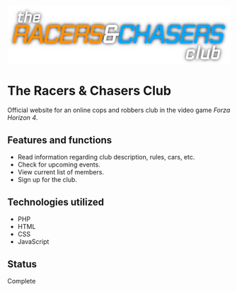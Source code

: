 ![](img/TR&CC_main_shadow.png)
# The Racers & Chasers Club
Official website for an online cops and robbers club in the video game *Forza Horizon 4*.

## Features and functions
* Read information regarding club description, rules, cars, etc.
* Check for upcoming events.
* View current list of members.
* Sign up for the club.


## Technologies utilized
* PHP
* HTML
* CSS
* JavaScript

## Status
Complete
